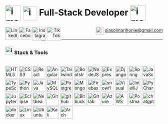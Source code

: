 <div align="left">

# <img src="https://github.com/user-attachments/assets/2dd2612e-52c8-4733-aaf5-ba02b0d2797c" alt="image" width="50" align="center"/> <img src="https://github.com/user-attachments/assets/bbaccd70-2903-44c4-bee7-4d6b1fb14bab" alt="image" width="45" align="center"/> **Full-Stack Developer** <img src="https://github.com/user-attachments/assets/ef91acaf-f840-47b3-a61e-23ec73050d81" alt="image" width="50" align="center"/>

<div align="right">
  <a href="https://www.linkedin.com/in/marjhonie-siasol/" target="_blank">
    <img src="https://img.icons8.com/color/240/linkedin-circled--v1.png" alt="LinkedIn" width="40" align="left"/>
  </a>
  <a href="https://www.facebook.com/marjhonie.dev" target="_blank">
    <img src="https://img.icons8.com/fluency/240/facebook-new.png" alt="Facebook" width="40" align="left"/>
  </a>
  <a href="https://www.instagram.com/marjhonie.dev/" target="_blank">
    <img src="https://img.icons8.com/fluency/240/instagram-new.png" alt="Instagram" width="44" align="left"/>
  </a>
  <a href="https://www.tiktok.com/@marjhonie.dev" target="_blank">
    <img src="https://img.icons8.com/color/480/tiktok--v1.png" alt="TikTok" width="44" align="left"/>
  </a>

  <img src="https://img.icons8.com/color/100/gmail-new.png" alt="gmail" width="25" align="center"/> siasolmarjhonie@gmail.com

</div>


---

### <img src="https://github.com/user-attachments/assets/744e0cbd-18c1-4db7-9317-56dc9cf90619" alt="image" width="25" /> Stack & Tools

<br>

<div align="left">
  <img width="40" src="https://img.icons8.com/color/100/html-5.png" alt="HTML5" />
  <img width="40" src="https://img.icons8.com/color/100/css3.png" alt="CSS3" />
  <img width="40" src="https://img.icons8.com/color/100/react-native.png" alt="React" />
  <img width="40" src="https://img.icons8.com/color/100/angularjs.png" alt="Angular" />
  <img width="40" src="https://img.icons8.com/color/100/tailwindcss.png" alt="TailwindCSS" />
  <img width="40" src="https://img.icons8.com/color/100/bootstrap.png" alt="Bootstrap" />
  <img width="40" src="https://img.icons8.com/fluency/144/node-js.png" alt="NodeJS" />
  <img width="40" src="https://img.icons8.com/officexs/160/express-js.png" alt="ExpressJS" />
  <img width="40" src="https://img.icons8.com/external-tal-revivo-shadow-tal-revivo/96/external-django-a-high-level-python-web-framework-that-encourages-rapid-development-logo-shadow-tal-revivo.png" alt="Django" />
  <img width="40" src="https://img.icons8.com/color/100/spring-logo.png" alt="Spring Boot" />
  <img width="40" src="https://img.icons8.com/color/100/javascript.png" alt="JavaScript" />
  <img width="40" src="https://img.icons8.com/color/100/typescript.png" alt="TypeScript" />
  <img width="40" src="https://img.icons8.com/color/100/python.png" alt="Python" />
  <img width="40" src="https://img.icons8.com/color/100/java-coffee-cup-logo.png" alt="Java" />
  <img width="40" src="https://img.icons8.com/external-those-icons-flat-those-icons/96/external-MySQL-programming-and-development-those-icons-flat-those-icons.png" alt="MySQL" />
  <img width="40" src="https://img.icons8.com/color/100/postgreesql.png" alt="PostgreSQL" />
  <img width="40" src="https://img.icons8.com/external-tal-revivo-shadow-tal-revivo/96/external-mongodb-a-cross-platform-document-oriented-database-program-logo-shadow-tal-revivo.png" alt="MongoDB" />
  <img width="40" src="https://img.icons8.com/color/100/firebase.png" alt="Firebase" />
  <img width="40" src="https://img.icons8.com/emoji/144/snowflake-emoji.png" alt="snowflake-emoji" />
  <img width="40" src="https://img.icons8.com/color/100/visual-studio-code-2019.png" alt="Visual Studio Code" />
  <img width="40" src="https://img.icons8.com/color/100/intellij-idea.png" alt="IntelliJ IDEA" />
  <img width="40" src="https://img.icons8.com/color/100/pycharm.png" alt="PyCharm" />
  <img width="40" src="https://img.icons8.com/fluency/144/jupyter.png" alt="Jupyter Lab" />
  <img width="40" src="https://img.icons8.com/officexs/80/java-eclipse.png" alt="Eclipse" />
  <img width="40" src="https://img.icons8.com/color/144/apache-netbeans.png" alt="Netbeans" />
  <img width="40" src="https://img.icons8.com/color/100/git.png" alt="Git" />
  <img width="40" src="https://img.icons8.com/glyph-neue/256/FFFFFF/github.png" alt="github"/>
  <img width="40" src="https://img.icons8.com/external-tal-revivo-shadow-tal-revivo/96/external-bitbucket-is-a-web-based-version-control-repository-hosting-service-logo-shadow-tal-revivo.png" alt="Bitbucket" />
  <img width="40" src="https://img.icons8.com/color/240/gitlab.png" alt="Gitlab" />
  <img width="40" src="https://img.icons8.com/fluency/144/azure-1.png" alt="Azure" />
  <img width="40" src="https://img.icons8.com/nolan/128/amazon-web-services.png" alt="AWS" />
  <img width="40" src="https://img.icons8.com/external-tal-revivo-color-tal-revivo/96/external-postman-is-the-only-complete-api-development-environment-logo-color-tal-revivo.png" alt="Postman" />
  <img width="40" src="https://img.icons8.com/fluency/240/chatgpt--v2.png" alt="chatgpt--v2"/>
  <img width="40" src="https://img.icons8.com/fluency/240/docker.png" alt="docker" />
  <img width="40" src="https://img.icons8.com/color/96/linux--v1.png" alt="Linux" />
  <img width="40" src="https://img.icons8.com/color/100/ubuntu.png" alt="Ubuntu" />
  <img width="40" src="https://img.icons8.com/color/100/kali-linux.png" alt="Kali Linux" />
  <img width="40" src="https://img.icons8.com/color/100/arch-linux.png" alt="Arch Linux" />
</div>
